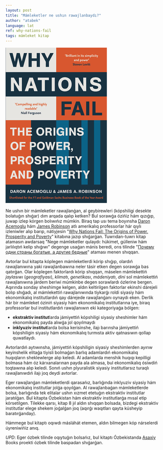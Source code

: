 ```yaml
---
layout: post
title: "Mámleketler ne ushın rawajlanbaydı?"
author: "atabek"
language: lat
ref: why-nations-fail
tags: mámleket kitap
---
```


![Why nations fail cover](/assets/img/why-nations-fail-cover.jpg "Why nations fail cover")

Ne ushın bir mámleketler rawajlanǵan, al geybirewleri (kópshiligi desekte bolatuǵın shıǵar) dım arqada qalıp ketken? Bul sorawǵa ózińiz hám qızıǵıp, juwap izlep kórgen bolıwıńız múmkin. Biraq tap usı tema boyınsha [Daron Acemoglu](https://en.wikipedia.org/wiki/Daron_Acemoglu) hám [James Robinson](https://en.wikipedia.org/wiki/James_A._Robinson) atlı amerikalıq professorlar hár qıylı izleniwler alıp barıp, nátiyjesin "[Why Nations Fail: The Origins of Power, Prosperity and Poverty](https://en.wikipedia.org/wiki/Why_Nations_Fail)" kitabına jazıp shıǵarǵan. Tuwrıdan-tuwrı kitap atamasın awdarsaq "Nege mámleketler qulaydı: húkimet, gúlleniw hám jarlılıqtıń kelip shıǵıwı" degenge usaǵan mánis beredi, orıs tilinde "[Почему одни страны богатые, а другие бедные](https://ru.wikipedia.org/wiki/%D0%9F%D0%BE%D1%87%D0%B5%D0%BC%D1%83_%D0%BE%D0%B4%D0%BD%D0%B8_%D1%81%D1%82%D1%80%D0%B0%D0%BD%D1%8B_%D0%B1%D0%BE%D0%B3%D0%B0%D1%82%D1%8B%D0%B5,_%D0%B0_%D0%B4%D1%80%D1%83%D0%B3%D0%B8%D0%B5_%D0%B1%D0%B5%D0%B4%D0%BD%D1%8B%D0%B5)" ataması menen shıqqan.

Avtorlar bul kitapta kóplegen mámleketlerdi kórip shıǵıp, olardıń rawajlanıwına yaki rawajlanbawına neler tásir etken degen sorawǵa bas qatırǵan. Olar kóplegen faktorlardı kórip shıqqan, máselen mámlekettiń _jaylasıwı_ (_geografiyası_), _klimatı_, _genetikası_, _mádeniyatı_, _dini_ sol mámlekettiń rawajlanıwına járdem beriwi múmkinbe degen sorawlardı ózlerine bergen. Aqırında sonday sheshimge kelgen, aldın keltirilgen faktorlar ekinshi dárejeli bolıp shıǵadı, al mámlekettiń rawajlanıwında tiykarǵı roldi siyasiy hám ekonomikalıq institutlardıń qay dárejede rawajlanǵanı oynaydı eken. Derlik hár bir mámleket óziniń siyasiy hám ekonomikalıq institutlarına iye, biraq professorlar bul institutlardıń rawajlanıwın eki kategoriyaǵa bólgen:

- **ekstraktiv institut**larda jámiyettiń kópshiligi siyasiy sheshimler hám ekonomikalıq payda alıwǵa jol qoyılmaydı
- **inklyuziv institut**larda bolsa kerisinshe, ilajı barınsha jámiyettiń kópshiligin siyasiy hám ekonomikalıq turmısta aktiv qatnasıwın qollap quwatlaydı.

Avtorlardıń aytıwınsha, jámiyettiń kópshiligin siyasiy sheshimlerden ayırıw keyinshelik elitaǵa tiyisli bolmaǵan barlıq adamlardıń ekonomikalıq huqıqların sheklewlerge alıp keledi. Al adamlarda menshik huqıqı kepilligi bolmasa hám óz kárxanalarınan payda ala almasa, bul ekonomikalıq ósiwdiń toqtawına alıp keledi. Sonıń ushın plyuralistik siyasiy institutlarsız turaqlı rawajlanıwdıń ilajı joq deydi avtorlar.

Eger rawajlanǵan mámleketlerdi qarasańız, barlıǵında inklyuziv siyasiy hám ekonomikalıq institutlar jolǵa qoyılǵan. Al rawajlanbaǵan mámleketlerde bolsa, barlıǵında tek elitalar ushın xızmet etetuǵın ekstraktiv institutlar jaratılǵan. Bul kitapta Ózbekistan hám ekstraktiv institutlarǵa mısal etip kórsetilgen. Tilekke qarsı, kitap 8 jıl aldın shıqqan bolsada, bizdegi ekstraktiv institutlar elege shekem joǵalǵan joq (aqırǵı waqıtları qayta kúsheyip baratırǵanday).

Hámmege bul kitaptı oqıwdı másláhát etemen, aldın bilmegen kóp nárselerdi úyreniwińiz anıq.

_UPD_: Eger ózbek tilinde oqıytuǵın bolsańız, bul kitaptı Ózbekistanda [Asaxiy](https://asaxiy.uz/) Books proekti ózbek tilinde baspadan shıǵarǵan.
